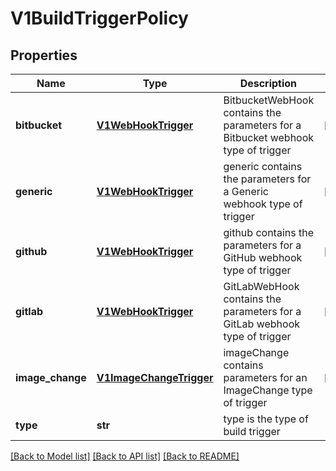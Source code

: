 # V1BuildTriggerPolicy

## Properties
Name | Type | Description | Notes
------------ | ------------- | ------------- | -------------
**bitbucket** | [**V1WebHookTrigger**](V1WebHookTrigger.md) | BitbucketWebHook contains the parameters for a Bitbucket webhook type of trigger | [optional] 
**generic** | [**V1WebHookTrigger**](V1WebHookTrigger.md) | generic contains the parameters for a Generic webhook type of trigger | [optional] 
**github** | [**V1WebHookTrigger**](V1WebHookTrigger.md) | github contains the parameters for a GitHub webhook type of trigger | [optional] 
**gitlab** | [**V1WebHookTrigger**](V1WebHookTrigger.md) | GitLabWebHook contains the parameters for a GitLab webhook type of trigger | [optional] 
**image_change** | [**V1ImageChangeTrigger**](V1ImageChangeTrigger.md) | imageChange contains parameters for an ImageChange type of trigger | [optional] 
**type** | **str** | type is the type of build trigger | 

[[Back to Model list]](../README.md#documentation-for-models) [[Back to API list]](../README.md#documentation-for-api-endpoints) [[Back to README]](../README.md)


